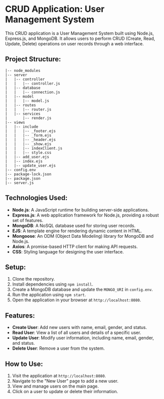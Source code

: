 # CRUD Application: User Management System

This CRUD application is a User Management System built using Node.js, Express.js, and MongoDB. It allows users to perform CRUD (Create, Read, Update, Delete) operations on user records through a web interface.

## Project Structure:

```plaintext
|-- node_modules
|-- server
|   |-- controller
|   |   |-- controller.js
|   |-- database
|   |   |-- connection.js
|   |-- model
|   |   |-- model.js
|   |-- routes
|   |   |-- router.js
|   |-- services
|       |-- render.js
|-- views
|   |-- include
|   |   |-- _footer.ejs
|   |   |-- _form.ejs
|   |   |-- _header.ejs
|   |   |-- _show.ejs
|   |   |-- indexClient.js
|   |   |-- style.css
|   |-- add_user.ejs
|   |-- index.ejs
|   |-- update_user.ejs
|-- config.env
|-- package-lock.json
|-- package.json
|-- server.js
```


## Technologies Used:

- **Node.js**: A JavaScript runtime for building server-side applications.
- **Express.js**: A web application framework for Node.js, providing a robust set of features.
- **MongoDB**: A NoSQL database used for storing user records.
- **EJS**: A template engine for rendering dynamic content in HTML.
- **Mongoose**: An ODM (Object Data Modeling) library for MongoDB and Node.js.
- **Axios**: A promise-based HTTP client for making API requests.
- **CSS**: Styling language for designing the user interface.

## Setup:

1. Clone the repository.
2. Install dependencies using `npm install`.
3. Create a MongoDB database and update the `MONGO_URI` in `config.env`.
4. Run the application using `npm start`.
5. Open the application in your browser at `http://localhost:8080`.

## Features:

- **Create User**: Add new users with name, email, gender, and status.
- **Read User**: View a list of all users and details of a specific user.
- **Update User**: Modify user information, including name, email, gender, and status.
- **Delete User**: Remove a user from the system.

## How to Use:

1. Visit the application at `http://localhost:8080`.
2. Navigate to the "New User" page to add a new user.
3. View and manage users on the main page.
4. Click on a user to update or delete their information.
```


